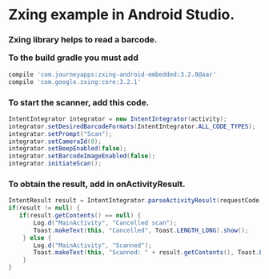 <H1>Zxing example in Android Studio.</H1>

<H3>Zxing library helps to read a barcode.

To the build gradle you must add </H3>
```gradle
compile 'com.journeyapps:zxing-android-embedded:3.2.0@aar'
compile 'com.google.zxing:core:3.2.1'
```

<H3>To start the scanner, add this code.</H3>

```java
IntentIntegrator integrator = new IntentIntegrator(activity);
integrator.setDesiredBarcodeFormats(IntentIntegrator.ALL_CODE_TYPES);
integrator.setPrompt("Scan");
integrator.setCameraId(0);
integrator.setBeepEnabled(false);
integrator.setBarcodeImageEnabled(false);
integrator.initiateScan();
```

<H3>To obtain the result, add in onActivityResult.</H3>

```java
IntentResult result = IntentIntegrator.parseActivityResult(requestCode, resultCode, data);
if(result != null) {
   if(result.getContents() == null) {
       Log.d("MainActivity", "Cancelled scan");
       Toast.makeText(this, "Cancelled", Toast.LENGTH_LONG).show();
    } else {
       Log.d("MainActivity", "Scanned");
       Toast.makeText(this, "Scanned: " + result.getContents(), Toast.LENGTH_LONG).show();
    }
}
```
